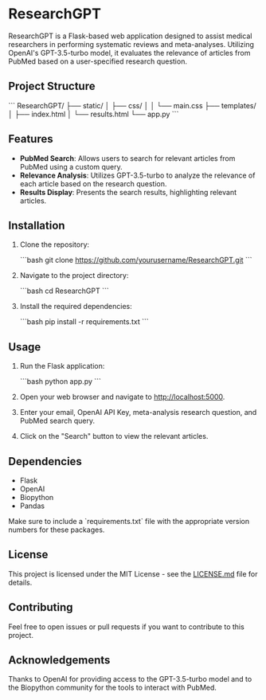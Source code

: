 # ResearchGPT

ResearchGPT is a Flask-based web application designed to assist medical researchers in performing systematic reviews and meta-analyses. Utilizing OpenAI's GPT-3.5-turbo model, it evaluates the relevance of articles from PubMed based on a user-specified research question.

## Project Structure

\`\`\`
ResearchGPT/
├── static/
│   ├── css/
│   │   └── main.css
├── templates/
│   ├── index.html
│   └── results.html
└── app.py
\`\`\`

## Features

- **PubMed Search**: Allows users to search for relevant articles from PubMed using a custom query.
- **Relevance Analysis**: Utilizes GPT-3.5-turbo to analyze the relevance of each article based on the research question.
- **Results Display**: Presents the search results, highlighting relevant articles.

## Installation

1. Clone the repository:

    \`\`\`bash
    git clone https://github.com/yourusername/ResearchGPT.git
    \`\`\`

2. Navigate to the project directory:

    \`\`\`bash
    cd ResearchGPT
    \`\`\`

3. Install the required dependencies:

    \`\`\`bash
    pip install -r requirements.txt
    \`\`\`

## Usage

1. Run the Flask application:

    \`\`\`bash
    python app.py
    \`\`\`

2. Open your web browser and navigate to [http://localhost:5000](http://localhost:5000).

3. Enter your email, OpenAI API Key, meta-analysis research question, and PubMed search query.

4. Click on the "Search" button to view the relevant articles.

## Dependencies

- Flask
- OpenAI
- Biopython
- Pandas

Make sure to include a \`requirements.txt\` file with the appropriate version numbers for these packages.

## License

This project is licensed under the MIT License - see the [LICENSE.md](LICENSE.md) file for details.

## Contributing

Feel free to open issues or pull requests if you want to contribute to this project.

## Acknowledgements

Thanks to OpenAI for providing access to the GPT-3.5-turbo model and to the Biopython community for the tools to interact with PubMed.
